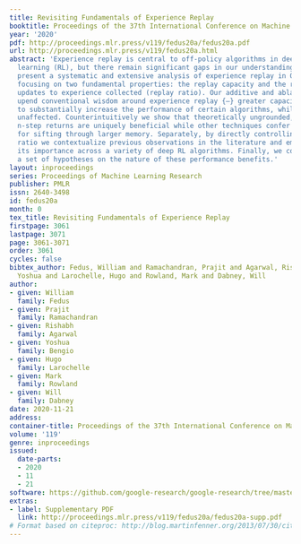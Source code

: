 ```yaml
---
title: Revisiting Fundamentals of Experience Replay
booktitle: Proceedings of the 37th International Conference on Machine Learning
year: '2020'
pdf: http://proceedings.mlr.press/v119/fedus20a/fedus20a.pdf
url: http://proceedings.mlr.press/v119/fedus20a.html
abstract: 'Experience replay is central to off-policy algorithms in deep reinforcement
  learning (RL), but there remain significant gaps in our understanding. We therefore
  present a systematic and extensive analysis of experience replay in Q-learning methods,
  focusing on two fundamental properties: the replay capacity and the ratio of learning
  updates to experience collected (replay ratio). Our additive and ablative studies
  upend conventional wisdom around experience replay {—} greater capacity is found
  to substantially increase the performance of certain algorithms, while leaving others
  unaffected. Counterintuitively we show that theoretically ungrounded, uncorrected
  n-step returns are uniquely beneficial while other techniques confer limited benefit
  for sifting through larger memory. Separately, by directly controlling the replay
  ratio we contextualize previous observations in the literature and empirically measure
  its importance across a variety of deep RL algorithms. Finally, we conclude by testing
  a set of hypotheses on the nature of these performance benefits.'
layout: inproceedings
series: Proceedings of Machine Learning Research
publisher: PMLR
issn: 2640-3498
id: fedus20a
month: 0
tex_title: Revisiting Fundamentals of Experience Replay
firstpage: 3061
lastpage: 3071
page: 3061-3071
order: 3061
cycles: false
bibtex_author: Fedus, William and Ramachandran, Prajit and Agarwal, Rishabh and Bengio,
  Yoshua and Larochelle, Hugo and Rowland, Mark and Dabney, Will
author:
- given: William
  family: Fedus
- given: Prajit
  family: Ramachandran
- given: Rishabh
  family: Agarwal
- given: Yoshua
  family: Bengio
- given: Hugo
  family: Larochelle
- given: Mark
  family: Rowland
- given: Will
  family: Dabney
date: 2020-11-21
address: 
container-title: Proceedings of the 37th International Conference on Machine Learning
volume: '119'
genre: inproceedings
issued:
  date-parts:
  - 2020
  - 11
  - 21
software: https://github.com/google-research/google-research/tree/master/experience_replay
extras:
- label: Supplementary PDF
  link: http://proceedings.mlr.press/v119/fedus20a/fedus20a-supp.pdf
# Format based on citeproc: http://blog.martinfenner.org/2013/07/30/citeproc-yaml-for-bibliographies/
---
```

